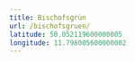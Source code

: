 ```yaml
---
title: Bischofsgrün
url: /bischofsgruen/
latitude: 50.052119600000005
longitude: 11.798005600000002
---
```

